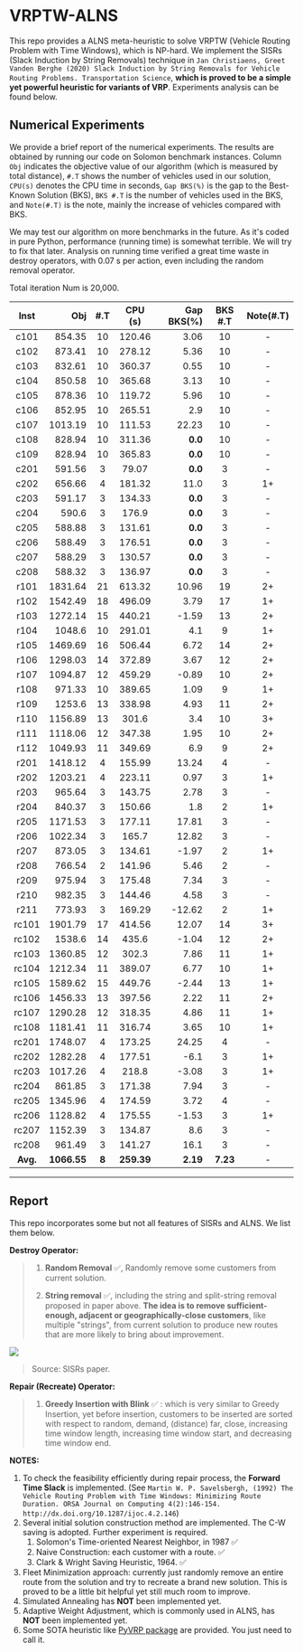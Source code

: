 # VRPTW-ALNS

This repo provides a ALNS meta-heuristic to solve VRPTW (Vehicle Routing Problem with Time Windows), which is NP-hard. We implement the SISRs (Slack Induction by String Removals) technique in `Jan Christiaens, Greet Vanden Berghe (2020) Slack Induction by String Removals for Vehicle Routing Problems. Transportation Science`, **which is proved to be a simple yet powerful heuristic for variants of VRP**. Experiments analysis can be found below.


## Numerical Experiments 

We provide a brief report of the numerical experiments. The results are obtained by running our code on Solomon benchmark instances. Column `Obj` indicates the objective value of our algorithm (which is measured by total distance), `#.T` shows the number of vehicles used in our solution, `CPU(s)` denotes the CPU time in seconds, `Gap BKS(%)` is the gap to the Best-Known Solution (BKS), `BKS #.T` is the number of vehicles used in the BKS, and `Note(#.T)` is the note, mainly the increase of vehicles compared with BKS. 

We may test our algorithm on more benchmarks in the future. As it's coded in pure Python, performance (running time) is somewhat terrible. We will try to fix that later. Analysis on running time verified a great time waste in destroy operators, with 0.07 s per action, even including the random removal operator. 

Total iteration Num is 20,000.

|   Inst   |         Obj |  #.T  |  CPU (s)   | Gap BKS(%) | BKS #.T  | Note(#.T) |
| :------: | ----------: | :---: | :--------: | ---------: | :------: | :-------: |
|   c101   |      854.35 |  10   |   120.46   |       3.06 |    10    |     -     |
|   c102   |      873.41 |  10   |   278.12   |       5.36 |    10    |     -     |
|   c103   |      832.61 |  10   |   360.37   |       0.55 |    10    |     -     |
|   c104   |      850.58 |  10   |   365.68   |       3.13 |    10    |     -     |
|   c105   |      878.36 |  10   |   119.72   |       5.96 |    10    |     -     |
|   c106   |      852.95 |  10   |   265.51   |        2.9 |    10    |     -     |
|   c107   |     1013.19 |  10   |   111.53   |      22.23 |    10    |     -     |
|   c108   |      828.94 |  10   |   311.36   |    **0.0** |    10    |     -     |
|   c109   |      828.94 |  10   |   365.83   |    **0.0** |    10    |     -     |
|   c201   |      591.56 |   3   |   79.07    |    **0.0** |    3     |     -     |
|   c202   |      656.66 |   4   |   181.32   |       11.0 |    3     |    1+     |
|   c203   |      591.17 |   3   |   134.33   |    **0.0** |    3     |     -     |
|   c204   |       590.6 |   3   |   176.9    |    **0.0** |    3     |     -     |
|   c205   |      588.88 |   3   |   131.61   |    **0.0** |    3     |     -     |
|   c206   |      588.49 |   3   |   176.51   |    **0.0** |    3     |     -     |
|   c207   |      588.29 |   3   |   130.57   |    **0.0** |    3     |     -     |
|   c208   |      588.32 |   3   |   136.97   |    **0.0** |    3     |     -     |
|   r101   |     1831.64 |  21   |   613.32   |      10.96 |    19    |    2+     |
|   r102   |     1542.49 |  18   |   496.09   |       3.79 |    17    |    1+     |
|   r103   |     1272.14 |  15   |   440.21   |      -1.59 |    13    |    2+     |
|   r104   |      1048.6 |  10   |   291.01   |        4.1 |    9     |    1+     |
|   r105   |     1469.69 |  16   |   506.44   |       6.72 |    14    |    2+     |
|   r106   |     1298.03 |  14   |   372.89   |       3.67 |    12    |    2+     |
|   r107   |     1094.87 |  12   |   459.29   |      -0.89 |    10    |    2+     |
|   r108   |      971.33 |  10   |   389.65   |       1.09 |    9     |    1+     |
|   r109   |      1253.6 |  13   |   338.98   |       4.93 |    11    |    2+     |
|   r110   |     1156.89 |  13   |   301.6    |        3.4 |    10    |    3+     |
|   r111   |     1118.06 |  12   |   347.38   |       1.95 |    10    |    2+     |
|   r112   |     1049.93 |  11   |   349.69   |        6.9 |    9     |    2+     |
|   r201   |     1418.12 |   4   |   155.99   |      13.24 |    4     |     -     |
|   r202   |     1203.21 |   4   |   223.11   |       0.97 |    3     |    1+     |
|   r203   |      965.64 |   3   |   143.75   |       2.78 |    3     |     -     |
|   r204   |      840.37 |   3   |   150.66   |        1.8 |    2     |    1+     |
|   r205   |     1171.53 |   3   |   177.11   |      17.81 |    3     |     -     |
|   r206   |     1022.34 |   3   |   165.7    |      12.82 |    3     |     -     |
|   r207   |      873.05 |   3   |   134.61   |      -1.97 |    2     |    1+     |
|   r208   |      766.54 |   2   |   141.96   |       5.46 |    2     |     -     |
|   r209   |      975.94 |   3   |   175.48   |       7.34 |    3     |     -     |
|   r210   |      982.35 |   3   |   144.46   |       4.58 |    3     |     -     |
|   r211   |      773.93 |   3   |   169.29   |     -12.62 |    2     |    1+     |
|  rc101   |     1901.79 |  17   |   414.56   |      12.07 |    14    |    3+     |
|  rc102   |      1538.6 |  14   |   435.6    |      -1.04 |    12    |    2+     |
|  rc103   |     1360.85 |  12   |   302.3    |       7.86 |    11    |    1+     |
|  rc104   |     1212.34 |  11   |   389.07   |       6.77 |    10    |    1+     |
|  rc105   |     1589.62 |  15   |   449.76   |      -2.44 |    13    |    1+     |
|  rc106   |     1456.33 |  13   |   397.56   |       2.22 |    11    |    2+     |
|  rc107   |     1290.28 |  12   |   318.35   |       4.86 |    11    |    1+     |
|  rc108   |     1181.41 |  11   |   316.74   |       3.65 |    10    |    1+     |
|  rc201   |     1748.07 |   4   |   173.25   |      24.25 |    4     |     -     |
|  rc202   |     1282.28 |   4   |   177.51   |       -6.1 |    3     |    1+     |
|  rc203   |     1017.26 |   4   |   218.8    |      -3.08 |    3     |    1+     |
|  rc204   |      861.85 |   3   |   171.38   |       7.94 |    3     |     -     |
|  rc205   |     1345.96 |   4   |   174.59   |       3.72 |    4     |     -     |
|  rc206   |     1128.82 |   4   |   175.55   |      -1.53 |    3     |    1+     |
|  rc207   |     1152.39 |   3   |   134.87   |        8.6 |    3     |     -     |
|  rc208   |      961.49 |   3   |   141.27   |       16.1 |    3     |     -     |
| **Avg.** | **1066.55** | **8** | **259.39** |   **2.19** | **7.23** |     -     |

-----

## Report 

This repo incorporates some but not all features of SISRs and ALNS. We list them below.

**Destroy Operator:**

> 1. **Random Removal** ✅, Randomly remove some customers from current solution.
>
> 2. **String removal** ✅, including the string and split-string removal proposed in paper above. **The idea is to remove sufficient-enough, adjacent or geographically-close customers**, like multiple "strings", from current solution to produce new routes that are more likely to bring about improvement.

![](https://cdn.jsdelivr.net/gh/SmilingWayne/picsrepo/202502051156972.png)

> Source: SISRs paper.

**Repair (Recreate) Operator:**

> 1. **Greedy Insertion with Blink** ✅ : which is very similar to Greedy Insertion, yet before insertion, customers to be inserted are sorted with respect to random, demand, (distance) far, close, increasing time window length, increasing time window start, and decreasing time window end.

**NOTES:**

1. To check the feasibility efficiently during repair process, the **Forward Time Slack** is implemented. (See `Martin W. P. Savelsbergh, (1992) The Vehicle Routing Problem with Time Windows: Minimizing Route Duration. ORSA Journal on Computing 4(2):146-154. http://dx.doi.org/10.1287/ijoc.4.2.146`)
2. Several initial solution construction method are implemented. The C-W saving is adopted. Further experiment is required.
   1. Solomon's Time-oriented Nearest Neighbor, in 1987 ✅
   2. Naive Construction: each customer with a route. ✅
   3. Clark & Wright Saving Heuristic, 1964. ✅
3. Fleet Minimization approach: currently just randomly remove an entire route from the solution and try to recreate a brand new solution. This is proved to be a little bit helpful yet still much room to improve. 
4. Simulated Annealing has **NOT** been implemented yet.
5. Adaptive Weight Adjustment, which is commonly used in ALNS, has **NOT** been implemented yet.
6. Some SOTA heuristic like [PyVRP package](https://pyvrp.readthedocs.io/en/latest/) are provided. You just need to call it.
